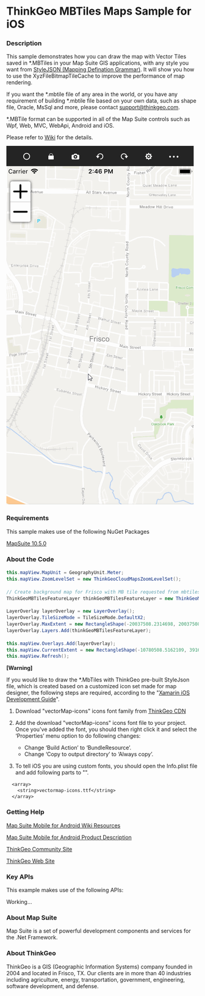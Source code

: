 # ThinkGeo MBTiles Maps Sample for iOS

### Description

This sample demonstrates how you can draw the map with Vector Tiles saved in *.MBTiles in your Map Suite GIS applications, with any style you want from [StyleJSON (Mapping Defination Grammar)](https://wiki.thinkgeo.com/wiki/thinkgeo_stylejson). It will show you how to use the XyzFileBitmapTileCache to improve the performance of map rendering.


If you want the *.mbtile file of any area in the world, or you have any requirement of building *.mbtile file based on your own data, such as shape file, Oracle, MsSql and more, please contact support@thinkgeo.com.


*.MBTile format can be supported in all of the Map Suite controls such as Wpf, Web, MVC, WebApi, Android and iOS.

Please refer to [Wiki](https://wiki.thinkgeo.com/wiki/map_suite_mobile_for_ios) for the details.

![Screenshot](Screenshot.gif)

### Requirements
This sample makes use of the following NuGet Packages

[MapSuite 10.5.0](https://www.nuget.org/packages?q=ThinkGeo)

### About the Code
```csharp
this.mapView.MapUnit = GeographyUnit.Meter;
this.mapView.ZoomLevelSet = new ThinkGeoCloudMapsZoomLevelSet();

// Create background map for Frisco with MB tile requested from mbtiles Database.
ThinkGeoMBTilesFeatureLayer thinkGeoMBTilesFeatureLayer = new ThinkGeoMBTilesFeatureLayer("AppData/tiles_Frisco.mbtiles", new Uri("AppData/thinkgeo-world-streets-light.json", UriKind.Relative));

LayerOverlay layerOverlay = new LayerOverlay();
layerOverlay.TileSizeMode = TileSizeMode.DefaultX2;
layerOverlay.MaxExtent = new RectangleShape(-20037508.2314698, 20037508.2314698, 20037508.2314698, -20037508.2314698);
layerOverlay.Layers.Add(thinkGeoMBTilesFeatureLayer);

this.mapView.Overlays.Add(layerOverlay);
this.mapView.CurrentExtent = new RectangleShape(-10780508.5162109, 3916643.16078401, -10775922.2945393, 3914213.89649231);
this.mapView.Refresh();
```

**[Warning]**

If you would like to draw the *.MbTiles with ThinkGeo pre-built StyleJson file, which is created based on a customized icon set made for map designer, the following steps are required, according to the "[Xamarin iOS Development Guide](https://blog.xamarin.com/custom-fonts-in-ios/)".

1. Download "vectorMap-icons" icons font family from [ThinkGeo CDN](https://cdn.thinkgeo.com/vectormap-icons/1.0.0/vectormap-icons.ttf)
2. Add the download "vectorMap-icons" icons font file to your project. Once you've added the font, you should then right click it and select the ‘Properties’ menu option to do following changes:
   * Change ‘Build Action’ to ‘BundleResource’.
   * Change ‘Copy to output directory’ to ‘Always copy’.

3. To tell iOS you are using custom fonts, you should open the Info.plist file and add following parts to "<dict></dict>".

```
  <array>
	<string>vectormap-icons.ttf</string>
  </array>
```


### Getting Help

[Map Suite Mobile for Android Wiki Resources](https://wiki.thinkgeo.com/wiki/map_suite_mobile_for_ios)

[Map Suite Mobile for Android Product Description](https://thinkgeo.com/gis-ui-mobile#platforms)

[ThinkGeo Community Site](http://community.thinkgeo.com/)

[ThinkGeo Web Site](http://www.thinkgeo.com)

### Key APIs
This example makes use of the following APIs:

Working...


### About Map Suite
Map Suite is a set of powerful development components and services for the .Net Framework.

### About ThinkGeo
ThinkGeo is a GIS (Geographic Information Systems) company founded in 2004 and located in Frisco, TX. Our clients are in more than 40 industries including agriculture, energy, transportation, government, engineering, software development, and defense.

